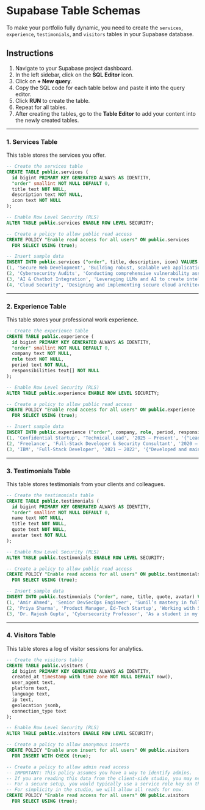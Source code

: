 
# Supabase Table Schemas

To make your portfolio fully dynamic, you need to create the `services`, `experience`, `testimonials`, and `visitors` tables in your Supabase database.

## Instructions

1.  Navigate to your Supabase project dashboard.
2.  In the left sidebar, click on the **SQL Editor** icon.
3.  Click on **+ New query**.
4.  Copy the SQL code for each table below and paste it into the query editor.
5.  Click **RUN** to create the table.
6.  Repeat for all tables.
7.  After creating the tables, go to the **Table Editor** to add your content into the newly created tables.

---

### 1. Services Table

This table stores the services you offer.

```sql
-- Create the services table
CREATE TABLE public.services (
  id bigint PRIMARY KEY GENERATED ALWAYS AS IDENTITY,
  "order" smallint NOT NULL DEFAULT 0,
  title text NOT NULL,
  description text NOT NULL,
  icon text NOT NULL
);

-- Enable Row Level Security (RLS)
ALTER TABLE public.services ENABLE ROW LEVEL SECURITY;

-- Create a policy to allow public read access
CREATE POLICY "Enable read access for all users" ON public.services
  FOR SELECT USING (true);

-- Insert sample data
INSERT INTO public.services ("order", title, description, icon) VALUES
(1, 'Secure Web Development', 'Building robust, scalable web applications with a security-first mindset using technologies like Laravel and Next.js.', 'ShieldCheck'),
(2, 'Cybersecurity Audits', 'Conducting comprehensive vulnerability assessments and penetration testing to identify and mitigate security risks.', 'SearchCheck'),
(3, 'AI & Chatbot Integration', 'Leveraging LLMs and AI to create intelligent chatbots and automate security operations for threat detection and analysis.', 'Bot'),
(4, 'Cloud Security', 'Designing and implementing secure cloud architectures, ensuring compliance and protecting data on platforms like AWS and Azure.', 'CloudCog');
```

---

### 2. Experience Table

This table stores your professional work experience.

```sql
-- Create the experience table
CREATE TABLE public.experience (
  id bigint PRIMARY KEY GENERATED ALWAYS AS IDENTITY,
  "order" smallint NOT NULL DEFAULT 0,
  company text NOT NULL,
  role text NOT NULL,
  period text NOT NULL,
  responsibilities text[] NOT NULL
);

-- Enable Row Level Security (RLS)
ALTER TABLE public.experience ENABLE ROW LEVEL SECURITY;

-- Create a policy to allow public read access
CREATE POLICY "Enable read access for all users" ON public.experience
  FOR SELECT USING (true);

-- Insert sample data
INSERT INTO public.experience ("order", company, role, period, responsibilities) VALUES
(1, 'Confidential Startup', 'Technical Lead', '2025 – Present', '{"Leading a full-stack team in building secure, scalable platforms.","Integrating AI-based tools for security automation and threat detection.","Enforcing secure coding practices (OWASP) across all development cycles.","Architecting microservices and managing cloud infrastructure security."}'),
(2, 'Freelance', 'Full-Stack Developer & Security Consultant', '2020 – Present', '{"Delivered over 20 custom web platforms for clients in education, e-commerce, and SaaS.","Integrated secure payment gateways like Stripe and Razorpay.","Applied deep knowledge of OWASP Top 10 to mitigate common vulnerabilities like XSS, CSRF, and SQLi.","Conducted vulnerability assessments and provided security hardening recommendations."}'),
(3, 'IBM', 'Full-Stack Developer', '2021 – 2022', '{"Developed and maintained secure MERN stack applications with Angular CLI.","Collaborated on system programming tasks involving mainframe modules and services.","Participated in agile development sprints, focusing on code quality and security."}');
```

---

### 3. Testimonials Table

This table stores testimonials from your clients and colleagues.

```sql
-- Create the testimonials table
CREATE TABLE public.testimonials (
  id bigint PRIMARY KEY GENERATED ALWAYS AS IDENTITY,
  "order" smallint NOT NULL DEFAULT 0,
  name text NOT NULL,
  title text NOT NULL,
  quote text NOT NULL,
  avatar text NOT NULL
);

-- Enable Row Level Security (RLS)
ALTER TABLE public.testimonials ENABLE ROW LEVEL SECURITY;

-- Create a policy to allow public read access
CREATE POLICY "Enable read access for all users" ON public.testimonials
  FOR SELECT USING (true);

-- Insert sample data
INSERT INTO public.testimonials ("order", name, title, quote, avatar) VALUES
(1, 'Amir Ahmed', 'Senior DevSecOps Engineer', 'Sunil’s mastery in full-stack development and unwavering dedication to security truly sets him apart. He consistently delivers code that is not only functional but also fortified against modern threats.', '/images/avatar-1.png'),
(2, 'Priya Sharma', 'Product Manager, Ed-Tech Startup', 'Working with Sunil was a game-changer for our platform. He single-handedly built our secure e-learning portal, and his proactive approach to security saved us from potential vulnerabilities down the line.', '/images/avatar-2.png'),
(3, 'Dr. Rajesh Gupta', 'Cybersecurity Professor', 'As a student in my Information Security program, Sunil shows a rare aptitude for bridging theoretical knowledge with practical application. His insights into AI''s role in cybersecurity are particularly impressive.', '/images/avatar-3.png');
```

---

### 4. Visitors Table

This table stores a log of visitor sessions for analytics.

```sql
-- Create the visitors table
CREATE TABLE public.visitors (
  id bigint PRIMARY KEY GENERATED ALWAYS AS IDENTITY,
  created_at timestamp with time zone NOT NULL DEFAULT now(),
  user_agent text,
  platform text,
  language text,
  ip text,
  geolocation jsonb,
  connection_type text
);

-- Enable Row Level Security (RLS)
ALTER TABLE public.visitors ENABLE ROW LEVEL SECURITY;

-- Create a policy to allow anonymous inserts
CREATE POLICY "Enable anon insert for all users" ON public.visitors
  FOR INSERT WITH CHECK (true);

-- Create a policy to allow admin read access
-- IMPORTANT: This policy assumes you have a way to identify admins.
-- If you are reading this data from the client-side studio, you may need a more open read policy.
-- For a secure setup, you would typically use a service role key on the server to read this data.
-- For simplicity in the studio, we will allow all reads for now.
CREATE POLICY "Enable read access for all users" ON public.visitors
  FOR SELECT USING (true);
```
